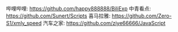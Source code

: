 哔哩哔哩: <https://github.com/happy888888/BiliExp>
中青看点: <https://github.com/Sunert/Scripts>
喜马拉雅: <https://github.com/Zero-S1/xmly_speed>
汽车之家: <https://github.com/ziye66666/JavaScript>
